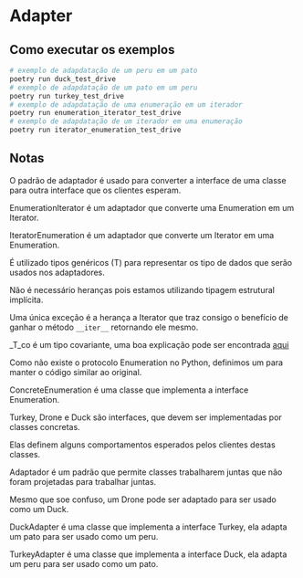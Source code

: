 # Adapter

## Como executar os exemplos

```bash
# exemplo de adapdatação de um peru em um pato
poetry run duck_test_drive
# exemplo de adapdatação de um pato em um peru
poetry run turkey_test_drive
# exemplo de adapdatação de uma enumeração em um iterador
poetry run enumeration_iterator_test_drive
# exemplo de adapdatação de um iterador em uma enumeração
poetry run iterator_enumeration_test_drive
```

## Notas

O padrão de adaptador é usado para converter a interface de uma classe para
outra interface que os clientes esperam.

EnumerationIterator é um adaptador que converte uma Enumeration em um Iterator.

IteratorEnumeration é um adaptador que converte um Iterator em uma Enumeration.

É utilizado tipos genéricos (T) para representar os tipo de dados que serão usados
nos adaptadores.

Não é necessário heranças pois estamos utilizando tipagem estrutural implícita.

Uma única exceção é a herança a Iterator que traz consigo o benefício de ganhar
o método `__iter__` retornando ele mesmo.

\_T_co é um tipo covariante, uma boa explicação pode ser encontrada [aqui](https://blog.daftcode.pl/covariance-contravariance-and-invariance-the-ultimate-python-guide-8fabc0c24278)

Como não existe o protocolo Enumeration no Python, definimos um para manter o código similar ao original.

ConcreteEnumeration é uma classe que implementa a interface Enumeration.

Turkey, Drone e Duck são interfaces, que devem ser implementadas por classes concretas.

Elas definem alguns comportamentos esperados pelos clientes destas classes.

Adaptador é um padrão que permite classes trabalharem juntas
que não foram projetadas para trabalhar juntas.

Mesmo que soe confuso, um Drone pode ser adaptado para ser usado como um Duck.

DuckAdapter é uma classe que implementa a interface Turkey, ela adapta um pato para ser usado como um peru.

TurkeyAdapter é uma classe que implementa a interface Duck, ela adapta um peru para ser usado como um pato.
